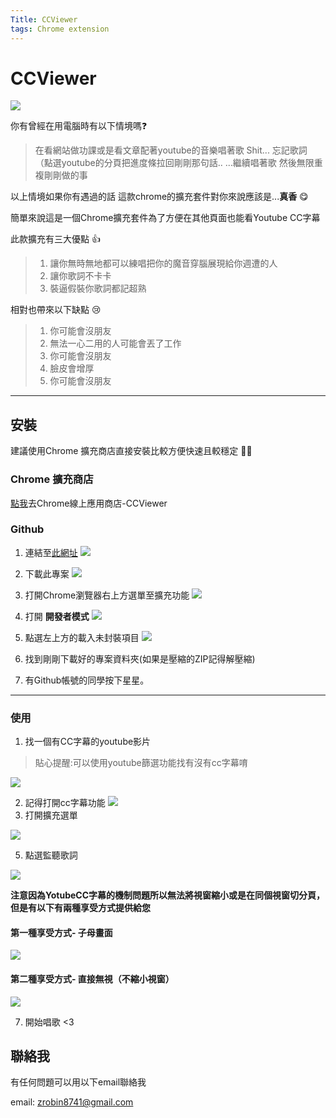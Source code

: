 ```yaml
---
Title: CCViewer
tags: Chrome extension
---
```


# CCViewer
![](https://i.imgur.com/6Azs0bd.gif)


你有曾經在用電腦時有以下情境嗎:question: 

> 在看網站做功課或是看文章配著youtube的音樂唱著歌
> Shit... 忘記歌詞 （點選youtube的分頁把進度條拉回剛剛那句話..
> ...繼續唱著歌 然後無限重複剛剛做的事 
> 
以上情境如果你有遇過的話
這款chrome的擴充套件對你來說應該是...**真香** :yum: 

簡單來說這是一個Chrome擴充套件為了方便在其他頁面也能看Youtube CC字幕

此款擴充有三大優點 :+1: 
> 1. 讓你無時無地都可以練唱把你的魔音穿腦展現給你週遭的人
> 2. 讓你歌詞不卡卡
> 3. 裝逼假裝你歌詞都記超熟

相對也帶來以下缺點 :cry: 
> 1. 你可能會沒朋友
> 2. 無法一心二用的人可能會丟了工作
> 3. 你可能會沒朋友
> 4. 臉皮會增厚
> 5. 你可能會沒朋友
---
## 安裝
建議使用Chrome 擴充商店直接安裝比較方便快速且較穩定 :ok_woman: 
### Chrome 擴充商店
[點我](https://chrome.google.com/webstore/detail/ccviewer/knacaicmpbfncgmdmkebpbomemlglncb?hl=zh-TW)去Chrome線上應用商店-CCViewer
### Github
1. 連結至[此網址](https://github.com/aiyu666/CCViewer)
![](https://i.imgur.com/L3pzwN7.png)

2. 下載此專案
![](https://i.imgur.com/KGZV0Kl.png)

3. 打開Chrome瀏覽器右上方選單至擴充功能
![](https://i.imgur.com/mVJdalY.png)

4. 打開 **開發者模式**
![](https://i.imgur.com/rCBsY6E.png)

5. 點選左上方的載入未封裝項目
![](https://i.imgur.com/VMsPOnG.png)

6. 找到剛剛下載好的專案資料夾(如果是壓縮的ZIP記得解壓縮)
7. 有Github帳號的同學按下星星。

---
### 使用

1. 找一個有CC字幕的youtube影片

> 貼心提醒:可以使用youtube篩選功能找有沒有cc字幕唷

![](https://i.imgur.com/JYgbxDV.png)

2. 記得打開cc字幕功能
![](https://i.imgur.com/ge96wwA.png)
4. 打開擴充選單

![](https://i.imgur.com/63rphIR.png)

5. 點選監聽歌詞

![](https://i.imgur.com/HEKaRTx.png)


**注意因為YotubeCC字幕的機制問題所以無法將視窗縮小或是在同個視窗切分頁，但是有以下有兩種享受方式提供給您**

#### 第一種享受方式- 子母畫面

![](https://i.imgur.com/6Azs0bd.gif)

#### 第二種享受方式- 直接無視（不縮小視窗）

![](https://i.imgur.com/1ZPb9sz.gif)

7. 開始唱歌 <3


## 聯絡我
有任何問題可以用以下email聯絡我

email: zrobin8741@gmail.com
